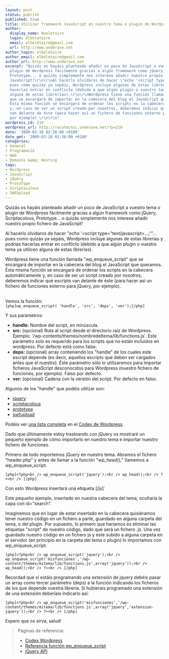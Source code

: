 ```yaml
---
layout: post
status: publish
published: true
title: Utilizar framework JavaScript en nuestro tema o plugin de Wordpress
author:
  display_name: Booletaire
  login: elboletaire
  email: elboletaire@gmail.com
  url: http://www.underave.net
author_login: elboletaire
author_email: elboletaire@gmail.com
author_url: http://www.underave.net
excerpt: "Quizás os hayáis planteado añadir un poco de JavaScript a vuestro tema o
  plugin de Wordpress fácilmente gracias a algún framework como jQuery, Scriptacolous,
  Prototype... o quizás simplemente nos interese añadir nuestro propio fichero de
  JavaScript!\r\n\r\nAl hacerlo olvidaros de hacer \"echo '<script type=\"text/javascript>...</script>;'\"...
  pues como quizás ya sepáis, Wordpress incluye algunas de estas librerías y podrías
  hacerlas entrar en conflicto (debido a que algún plugin o vuestro tema ya utilicen
  alguna de estas librerías).\r\n\r\nWordpress tiene una función llamada \"wp_enqueue_script\"
  que se encargará de importar en la cabecera del blog el JavaScript que queramos.
  Ésta misma función se encargará de ordenar los scripts en la cabecera automáticamente
  y, en caso de ser un script creado por nosotros, deberemos indicar qué escripts
  van delante de éste (para hacer así un fichero de funciones externo para jQuery,
  por ejemplo).\r\n\r\n"
wordpress_id: 219
wordpress_url: http://racotecnic.underave.net/?p=219
date: '2009-03-18 02:38:00 +0100'
date_gmt: '2009-03-18 01:38:00 +0100'
categories:
- General
- Programació
- Web
- Domains &amp; Hosting
tags:
- Wordpress
- JavaScript
- jQuery
- ProtoType
- Scriptaculous
- SWFUpload
---
```


Quizás os hayáis planteado añadir un poco de JavaScript a vuestro tema o plugin de Wordpress fácilmente gracias a algún framework como jQuery, Scriptacolous, Prototype... o quizás simplemente nos interese añadir nuestro propio fichero de JavaScript!

Al hacerlo olvidaros de hacer "echo '<script type="text/javascript>...</script>;'"... pues como quizás ya sepáis, Wordpress incluye algunas de estas librerías y podrías hacerlas entrar en conflicto (debido a que algún plugin o vuestro tema ya utilicen alguna de estas librerías).

Wordpress tiene una función llamada "wp_enqueue_script" que se encargará de importar en la cabecera del blog el JavaScript que queramos. Ésta misma función se encargará de ordenar los scripts en la cabecera automáticamente y, en caso de ser un script creado por nosotros, deberemos indicar qué escripts van delante de éste (para hacer así un fichero de funciones externo para jQuery, por ejemplo).

<a id="more"></a><a id="more-219"></a><br />
Vemos la función:<br />
`[php]wp_enqueue_script( 'handle', 'src', 'deps', 'ver');[/php]`

Y sus parámetros:

<ul>
<li><strong>handle:</strong> Nombre del script, en minúscula.</li>
<li><strong>src:</strong> (opcional) Ruta al script desde el directorio raíz de Wordpress. Ejemplo: '/wp-contents/themes/nombredeltema/lib/functions.js'. Este parámetro solo es requerido para los scripts que no están incluidos en wordpress. Por defecto está como false.</li>
<li><strong>deps:</strong> (opcional) array conteniendo los "handle" de los cuales este escript depende (es decir, aquellos escripts que deben ser cargados antes que el nuestro). Éste parámetro sólo lo utilizaremos para importar ficheros JavaScript desconocidos para Wordpress (nuestro fichero de funciones, por ejemplo). Falso por defecto.</li>
<li><strong>ver:</strong> (opcional) Cadena con la versión del script. Por defecto en falso.</li>
</ul>

Algunos de los "handle" que podéis utilizar son:

<ul>
<li><a title="Visitar web oficial jQuery" href="http://www.jquery.com/" target="_blank">jquery</a></li>
<li><a title="Visitar web oficial Scriptacolous" href="http://script.aculo.us/" target="_blank">scriptacolous</a></li>
<li><a title="Visitar web oficial Prototype" href="http://www.prototypejs.org/" target="_blank">prototype</a></li>
<li><a title="Visitar web oficial SWFUpload" href="http://swfupload.org/" target="_blank">swfupload</a></li>
</ul>

Podéis ver <a title="Ver lista completa" href="http://codex.wordpress.org/Function_Reference/wp_enqueue_script#Parameters" target="_blank">una lista completa</a> en el <a title="Ir a la página principal del Codex de Wordpress" href="http://codex.wordpress.org/" target="_blank">Codex de Wordpress</a>.

Dado que últimamente estoy trasteando con jQuery os mostraré un pequeño ejemplo de cómo importarlo en nuestro tema e importar nuestro fichero de funciones.

Primero de todo importemos jQuery en nuestro tema. Abramos el fichero "header.php" y antes de llamar a la función "wp_head();" llamemos a wp_enqueue_script:

`[php]<?php<br />
wp_enqueue_script('jquery');<br />
wp_head();<br />
?><br />
[/php]`

Con esto Wordpress insertará una etiqueta <script> en la sección <head> de la página haciendo referencia a la librería jQuery.

Lo siguiente que haremos es importar nuestro código con las funciones que tengamos que utilicen jQuery, pero antes deberemos evitar posibles conflictos entre otros frameworks distribuidos con Wordpress como Prototype, SWFUpload... (los "hamdle" anteriormente mencionados).

Esto es porque, por ejemplo, Prototype y jQuery utilizan el mismo método de llamada, el dólar "$". Debemos cambiar éste método en jQuery para que funcione correctamente el código, para ello utilizaremos el método nonConflict de jQuery, así:

`[js]<script type='text/javascript'><br />
$miMetodoDeLlamadaJquery = jQuery.noConflict();<br />
</script>[/js]`

Evidentemente no es nada recomendable poner un método de llamada tan largo ;) Yo utilizaría $jQ:

`[js]<script type='text/javascript'><br />
$jQ = jQuery.noConflict();

$jQ(function(){<br />
	$jQ('div#search').hide();<br />
}<br />
</script>[/js]`

Este pequeño ejemplo, insertado en nuestra cabecera del tema, ocultaría la capa con id="search".

Imaginemos que en lugar de estar insertado en la cabecera quisiéramos tener nuestro código en un fichero a parte, guardado en alguna carpeta del tema, o del plugin. Por supuesto, lo primero que haríamos es eliminar las etiquetas "script" de nuestro código, dado que será un fichero .js. Una vez guardado nuestro código en un fichero js y éste subido a alguna carpeta en el servidor (en principio en la carpeta del tema o plugin) lo importamos con wp_enqueue_script:

`[php]<?php<br />
wp_enqueue_script('jquery');<br />
wp_enqueue_script('misfunciones','/wp-content/themes/mitema/lib/functions.js',array('jquery'));<br />
wp_head();<br />
?><br />
[/php]`

Recordad que si estáis programando una extensión de jquery debéis pasar un array como tercer parámetro (deps) a la función indicando los ficheros de los que depende vuestra librería. Si hubierais programado una extensión de una extensión deberíais indicarlo así:

`[php]<?php<br />
wp_enqueue_script('misfunciones','/wp-content/themes/mitema/lib/functions.js',array('jquery','extension-jquery'));<br />
?><br />
[/php]`

Espero que os sirva, salud!
<blockquote>
Páginas de referencia:

<ul>
<li><a title="Ir a la página principal del Codex de Wordpress" href="http://codex.wordpress.org/" target="_blank">Codex Wordpress</a></li>
<li><a href="http://codex.wordpress.org/Function_Reference/wp_enqueue_script" target="_blank">Referencia función wp_enqueue_script</a></li>
<li><a title="Visitar documentación de jQuery" href="http://docs.jquery.com/Main_Page" target="_blank">jQuery API</a></li>
</ul>
</blockquote>
